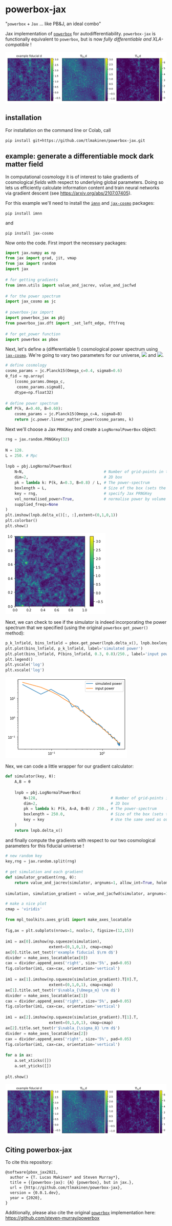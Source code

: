 # powerbox-jax
"`powerbox` + `Jax` ... like PB&J, an ideal combo"

Jax implementation of [`powerbox`](https://github.com/steven-murray/powerbox) for autodifferentiability.
 `powerbox-jax` is functionally equivalent to `powerbox`, but is now *fully differentiable and XLA-compatible* !
 
![diff-universe](images/diff-universe.png)


## installation

For installation on the command line or Colab, call

`pip install git+https://github.com/tlmakinen/powerbox-jax.git`


## example: generate a differentiable mock dark matter field
In computational cosmology it is of interest to take gradients of cosmological *fields* with respect to underlying global parameters. Doing so lets us efficiently calculate information content and train neural networks via gradient descent (see https://arxiv.org/abs/2107.07405).

For this example we'll need to install the [`imnn`](https://www.aquila-consortium.org/doc/imnn/index.html) and [`jax-cosmo`](https://github.com/DifferentiableUniverseInitiative/jax_cosmo) packages:

`pip install imnn`

and

`pip install jax-cosmo`

Now onto the code. First import the necessary packages:
```python
import jax.numpy as np
from jax import grad, jit, vmap
from jax import random
import jax

# for getting gradients
from imnn.utils import value_and_jacrev, value_and_jacfwd

# for the power spectrum
import jax_cosmo as jc

# powerbox-jax import
import powerbox_jax as pbj
from powerbox_jax.dft import _set_left_edge, fftfreq

# for get_power function
import powerbox as pbox
```
Next, let's define a (differentiable !) cosmological power spectrum using [`jax-cosmo`](https://github.com/DifferentiableUniverseInitiative/jax_cosmo). We're going to vary two parameters for our universe, <img src="https://render.githubusercontent.com/render/math?math=\Omega_c"> and <img src="https://render.githubusercontent.com/render/math?math=\sigma_8">.

```python
# define cosmology
cosmo_params = jc.Planck15(Omega_c=0.4, sigma8=0.6)
θ_fid = np.array(
    [cosmo_params.Omega_c,
     cosmo_params.sigma8],
    dtype=np.float32)

# define power spectrum
def P(k, A=0.40, B=0.60):
    cosmo_params = jc.Planck15(Omega_c=A, sigma8=B)
    return jc.power.linear_matter_power(cosmo_params, k)

```
Next we'll choose a Jax `PRNGKey` and create a `LogNormalPowerBox` object:

```python
rng = jax.random.PRNGKey(32)

N = 128.
L = 250. # Mpc

lnpb = pbj.LogNormalPowerBox(
    N=N,                                   # Number of grid-points in the box
    dim=2,                                 # 2D box
    pk = lambda k: P(k, A=0.3, B=0.8) / L, # The power-spectrum
    boxlength = L,                         # Size of the box (sets the units of k in pk)
    key = rng,                             # specify Jax PRNGKey
    vol_normalised_power=True,             # normalise power by volume
    supplied_freqs=None
)
plt.imshow(lnpb.delta_x()[:, :],extent=(0,1,0,1))
plt.colorbar()
plt.show()
```
![fid-universe](images/fid-universe.png)

Next, we can check to see if the simulator is indeed incorporating the power spectrum that we specified (using the original `powerbox` `get_power()` method):

```python
p_k_lnfield, bins_lnfield = pbox.get_power(lnpb.delta_x(), lnpb.boxlength)
plt.plot(bins_lnfield, p_k_lnfield, label='simulated power')
plt.plot(bins_lnfield, P(bins_lnfield, 0.3, 0.8)/250., label='input power')
plt.legend()
plt.yscale('log')
plt.xscale('log')
```

![pbox-pk](images/pbox-pk.png)

Nex, we can code a little wrapper for our gradient calculator:
```python
def simulator(key, θ):
    A,B = θ
    
    lnpb = pbj.LogNormalPowerBox(
        N=128,                                # Number of grid-points in the box
        dim=2,                                # 2D box
        pk = lambda k: P(k, A=A, B=B) / 250., # The power-spectrum
        boxlength = 250.0,                    # Size of the box (sets the units of k in pk)
        key = key                             # Use the same seed as our powerbox
    )
    return lnpb.delta_x()
```

and finally compute the gradients with respect to our two cosmological parameters for this fiducial universe !

```python
# new random key
key,rng = jax.random.split(rng)

# get simulation and each gradient
def simulator_gradient(rng, θ):
    return value_and_jacrev(simulator, argnums=1, allow_int=True, holomorphic=True)(rng, θ)

simulation, simulation_gradient = value_and_jacfwd(simulator, argnums=1)(rng, θ_fid)
```

```python
# make a nice plot
cmap = 'viridis'

from mpl_toolkits.axes_grid1 import make_axes_locatable

fig,ax = plt.subplots(nrows=1, ncols=3, figsize=(12,15))

im1 = ax[0].imshow(np.squeeze(simulation), 
                   extent=(0,1,0,1), cmap=cmap)
ax[0].title.set_text(r'example fiducial $\rm d$')
divider = make_axes_locatable(ax[0])
cax = divider.append_axes('right', size='5%', pad=0.05)
fig.colorbar(im1, cax=cax, orientation='vertical')

im1 = ax[1].imshow(np.squeeze(simulation_gradient).T[0].T, 
                   extent=(0,1,0,1), cmap=cmap)
ax[1].title.set_text(r'$\nabla_{\Omega_m} \rm d$')
divider = make_axes_locatable(ax[1])
cax = divider.append_axes('right', size='5%', pad=0.05)
fig.colorbar(im1, cax=cax, orientation='vertical')

im1 = ax[2].imshow(np.squeeze(simulation_gradient).T[1].T, 
                   extent=(0,1,0,1), cmap=cmap)
ax[2].title.set_text(r'$\nabla_{\sigma_8} \rm d$')
divider = make_axes_locatable(ax[2])
cax = divider.append_axes('right', size='5%', pad=0.05)
fig.colorbar(im1, cax=cax, orientation='vertical')

for a in ax:
    a.set_xticks([])
    a.set_yticks([])
    
plt.show()

```
![diff-universe](images/diff-universe.png)

## Citing powerbox-jax

To cite this repository:

```
@software{pbox_jax2021,
  author = {T. Lucas Makinen* and Steven Murray*},
  title = {{powerbox-jax}: {A} {powerbox}, but in jax.},
  url = {http://github.com/tlmakinen/powerbox-jax},
  version = {0.0.1.dev},
  year = {2020},
}
```
Additionally, please also cite the original [`powerbox`](https://github.com/steven-murray/powerbox) implementation here: https://github.com/steven-murray/powerbox
